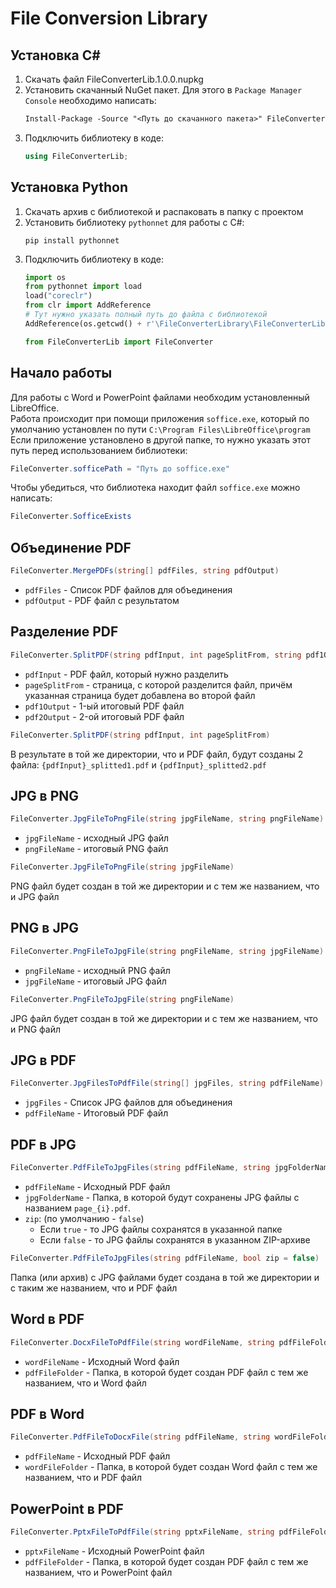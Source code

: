 # File Conversion Library

## Установка C#
1. Скачать файл FileConverterLib.1.0.0.nupkg
2. Установить скачанный NuGet пакет. Для этого в `Package Manager Console` необходимо написать:
    ```ps
    Install-Package -Source "<Путь до скачанного пакета>" FileConverterLib.1.0.0.nupkg
    ```
3. Подключить библиотеку в коде:
    ```csharp
    using FileConverterLib;
    ```

## Установка Python
1. Скачать архив с библиотекой и распаковать в папку с проектом
2. Установить библиотеку `pythonnet` для работы с C#:
    ```
    pip install pythonnet
    ```
3. Подключить библиотеку в коде:
    ```python
    import os
    from pythonnet import load
    load("coreclr")
    from clr import AddReference
    # Тут нужно указать полный путь до файла с библиотекой
    AddReference(os.getcwd() + r'\FileConverterLibrary\FileConverterLib.dll')
    
    from FileConverterLib import FileConverter
    ```

## Начало работы
Для работы с Word и PowerPoint файлами необходим установленный LibreOffice.\
Работа происходит при помощи приложения `soffice.exe`, который по умолчанию установлен по пути `C:\Program Files\LibreOffice\program`\
Если приложение установлено в другой папке, то нужно указать этот путь перед использованием библиотеки:
```csharp
FileConverter.sofficePath = "Путь до soffice.exe"
```
Чтобы убедиться, что библиотека находит файл `soffice.exe` можно написать:
```csharp
FileConverter.SofficeExists
```

## Объединение PDF
```csharp
FileConverter.MergePDFs(string[] pdfFiles, string pdfOutput)
```
- `pdfFiles` - Список PDF файлов для объединения
- `pdfOutput` - PDF файл c результатом

## Разделение PDF
```csharp
FileConverter.SplitPDF(string pdfInput, int pageSplitFrom, string pdf1Output, string pdf2Output)
```
- `pdfInput` - PDF файл, который нужно разделить
- `pageSplitFrom` - страница, с которой разделится файл, причём указанная страница будет добавлена во второй файл
- `pdf1Output` - 1-ый итоговый PDF файл
- `pdf2Output` - 2-ой итоговый PDF файл

```csharp
FileConverter.SplitPDF(string pdfInput, int pageSplitFrom)
```
В результате в той же директории, что и PDF файл, будут созданы 2 файла: `{pdfInput}_splitted1.pdf` и `{pdfInput}_splitted2.pdf`

## JPG в PNG
```csharp
FileConverter.JpgFileToPngFile(string jpgFileName, string pngFileName)
```
- `jpgFileName` - исходный JPG файл
- `pngFileName` - итоговый PNG файл

```csharp
FileConverter.JpgFileToPngFile(string jpgFileName)
```
PNG файл будет создан в той же директории и с тем же названием, что и JPG файл

## PNG в JPG
```csharp
FileConverter.PngFileToJpgFile(string pngFileName, string jpgFileName)
```
- `pngFileName` - исходный PNG файл
- `jpgFileName` - итоговый JPG файл

```csharp
FileConverter.PngFileToJpgFile(string pngFileName)
```
JPG файл будет создан в той же директории и с тем же названием, что и PNG файл

## JPG в PDF
```csharp
FileConverter.JpgFilesToPdfFile(string[] jpgFiles, string pdfFileName)
```
- `jpgFiles` - Список JPG файлов для объединения
- `pdfFileName` - Итоговый PDF файл

## PDF в JPG
```csharp
FileConverter.PdfFileToJpgFiles(string pdfFileName, string jpgFolderName, bool zip = false)
```
- `pdfFileName` - Исходный PDF файл
- `jpgFolderName` - Папка, в которой будут сохранены JPG файлы с названием `page_{i}.pdf`.
- `zip`: (по умолчанию - `false`)
    - Если `true` - то JPG файлы сохранятся в указанной папке
    - Если `false` - то JPG файлы сохранятся в указанном ZIP-архиве 
```csharp
FileConverter.PdfFileToJpgFiles(string pdfFileName, bool zip = false)
```
Папка (или архив) с JPG файлами будет создана в той же директории и с таким же названием, что и PDF файл 

## Word в PDF
```csharp
FileConverter.DocxFileToPdfFile(string wordFileName, string pdfFileFolder)
```
- `wordFileName` - Исходный Word файл
- `pdfFileFolder` - Папка, в которой будет создан PDF файл с тем же названием, что и Word файл

## PDF в Word
```csharp
FileConverter.PdfFileToDocxFile(string pdfFileName, string wordFileFolder)
```
- `pdfFileName` - Исходный PDF файл
- `wordFileFolder` - Папка, в которой будет создан Word файл с тем же названием, что и PDF файл

## PowerPoint в PDF
```csharp
FileConverter.PptxFileToPdfFile(string pptxFileName, string pdfFileFolder)
```
- `pptxFileName` - Исходный PowerPoint файл
- `pdfFileFolder` - Папка, в которой будет создан PDF файл с тем же названием, что и PowerPoint файл